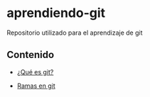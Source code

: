 # aprendiendo-git
Repositorio utilizado para el aprendizaje de git

## Contenido

* [¿Qué es git?](./01_Que_es_Git.md)

* [Ramas en git](./02_git_ramas.md)